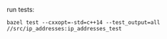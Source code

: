run tests:
```
bazel test --cxxopt=-std=c++14 --test_output=all //src/ip_addresses:ip_addresses_test
```
